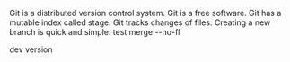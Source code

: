 Git is a distributed version control system.
Git is a free software.
Git has a mutable index called stage.
Git tracks changes of files.
Creating a new branch is quick and simple.
test merge --no-ff

dev version